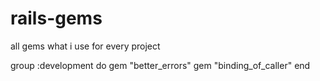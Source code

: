 # rails-gems
all gems what i use for every project


group :development do
  gem "better_errors"
  gem "binding_of_caller"
end
